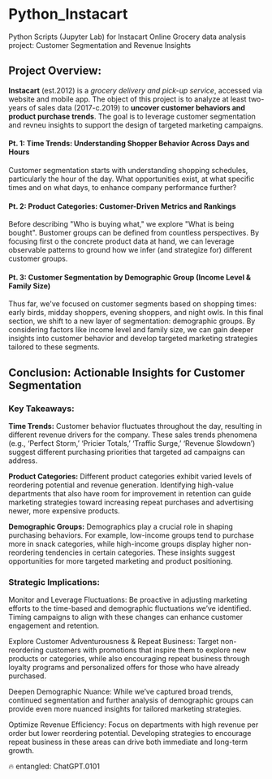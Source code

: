 # Python_Instacart
Python Scripts (Jupyter Lab) for Instacart Online Grocery data analysis project: 
Customer Segmentation and Revenue Insights

## Project Overview: 
**Instacart** (est.2012) is a *grocery delivery and pick-up service*, accessed via website and mobile app. The object of this project is to analyze at least two-years of sales data (2017-c.2019) to **uncover customer behaviors and product purchase trends**. The goal is to leverage customer segmentation and revneu insights to support the design of targeted marketing campaigns. 
#### Pt. 1: Time Trends: Understanding Shopper Behavior Across Days and Hours
Customer segmentation starts with understanding shopping schedules, particularly the hour of the day. What opportunities exist, at what specific times and on what days, to enhance company performance further? 
#### Pt. 2: Product Categories: Customer-Driven Metrics and Rankings
Before describing "Who is buying what," we explore "What is being bought". Bustomer groups can be defined from countless perspectives. By focusing first o the concrete product data at hand, we can leverage observable patterns to ground how we infer (and strategize for) different customer groups. 
#### Pt. 3: Customer Segmentation by Demographic Group (Income Level & Family Size)
Thus far, we've focused on customer segments based on shopping times: early birds, midday shoppers, evening shoppers, and night owls. In this final section, we shift to a new layer of segmentation: demographic groups. By considering factors like income level and family size, we can gain deeper insights into customer behavior and develop targeted marketing strategies tailored to these segments. 

## Conclusion: Actionable Insights for Customer Segmentation
### Key Takeaways:

**Time Trends:** Customer behavior fluctuates throughout the day, resulting in different revenue drivers for the company. These sales trends phenomena (e.g., ‘Perfect Storm,’ ‘Pricier Totals,’ ‘Traffic Surge,’ ‘Revenue Slowdown’) suggest different purchasing priorities that targeted ad campaigns can address.

**Product Categories:** Different product categories exhibit varied levels of reordering potential and revenue generation. Identifying high-value departments that also have room for improvement in retention can guide marketing strategies toward increasing repeat purchases and advertising newer, more expensive products.

**Demographic Groups:** Demographics play a crucial role in shaping purchasing behaviors. For example, low-income groups tend to purchase more in snack categories, while high-income groups display higher non-reordering tendencies in certain categories. These insights suggest opportunities for more targeted marketing and product positioning.

### Strategic Implications:

Monitor and Leverage Fluctuations: Be proactive in adjusting marketing efforts to the time-based and demographic fluctuations we’ve identified. Timing campaigns to align with these changes can enhance customer engagement and retention.

Explore Customer Adventurousness & Repeat Business: Target non-reordering customers with promotions that inspire them to explore new products or categories, while also encouraging repeat business through loyalty programs and personalized offers for those who have already purchased.

Deepen Demographic Nuance: While we’ve captured broad trends, continued segmentation and further analysis of demographic groups can provide even more nuanced insights for tailored marketing strategies.

Optimize Revenue Efficiency: Focus on departments with high revenue per order but lower reordering potential. Developing strategies to encourage repeat business in these areas can drive both immediate and long-term growth.

🔥 entangled: ChatGPT.0101

